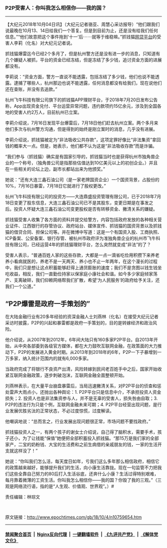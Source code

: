 ### P2P受害人：你叫我怎么相信你——我的国？
------------------------

<p>【大纪元2018年10月04日讯】（大纪元记者骆亚、周慧心采访报导）“他们跟我们说最晚在10月13、14日给我们一个答复。但是到目前为止，还是没有给我们任何信息。”“他们故意把这个事件拖到‘十一’后⋯⋯就等于维稳嘛。”抓钱猫<a href="http://www.epochtimes.com/gb/tag/%E7%BD%91%E8%B4%B7%E5%B9%B3%E5%8F%B0.html">网贷平台</a>的受害人李莉（化名）对大纪元记者说。</p>
<p class="p1"><span class="s1">抓钱猫爆雷迄今已经2个多月了，但是杭州警方还是没有进一步的消息，只知道有几个嫌疑人被抓，平台的资金已经冻结，但是冻结了多少钱，追讨资金方面的进展都没有。</span></p>
<p class="p1"><span class="s1">李莉说：“资金方面，警方一直说不能透露，包括冻结了多少钱，他们也说不能透露。逮捕了哪些人，杭州那边也说不能透露，任何消息都没有给我们，现在说他们还在查账，并没有去追款。”</span></p>
<p class="p1"><span class="s1">杭州飞牛科技有限公司旗下的抓钱猫APP理财平台，于2018年7月20日发布公告称，App出现资金兑付、平台运营异常问题，违约款项约15亿余元，涉及到全国各地的受害人约2万人，目前杭州已立案。</span></p>
<p class="p1"><span class="s1">李莉介绍说，7月16日发现平台爆雷后，7月18日他们赶去杭州立案。</span><span class="s1">两个多月来他们多次与杭州警方沟通，但是得到的始终是刚立案时的消息，几乎没有进展。</span></p>
<p class="p1"><span class="s1">李莉介绍说，抓钱猫被定为“非法吸收公共存款”，这项定罪好像比“非法集资”拿回钱的概率大一点。但是，她表示，他们都不认为这是“非法吸收存款”而是诈骗。</span></p>
<p class="p1"><span class="s1">“我们参与（抓钱猫）确实是有国家引导的，抓钱猫当时也是获得杭州市独角兽企业的一个称号，（独角兽公司是指那些估值达到10亿美元以上的初创企业。）并且在一些相关的论坛上边，副市长都站出来为他颁奖。”</span></p>
<p class="p1"><span class="s1">她说：“还有大连三鑫石油公司（是一家老牌国资企业）一个国资背景，占股份的10%，7月16日暴雷，7月18日它就进行了股权更改。”</span></p>
<p class="p1"><span class="s1">杭州飞牛科技有限公司的投资方——大连鼎盛投资管理有限公司，已于2018年7月18日变更了股东信息，大连三鑫石油公司已不是其股东，变更日期是在事发之后。投资人怀疑大连三鑫石油公司变更股权是否有转移资金、撇清关系的嫌疑。</span></p>
<p class="p1"><span class="s1">抓钱猫受害人收集了各方面的资料并提交给警方，内容包括政府发放的各种相关营业证件、江西银行的存管协议、政府站台、媒体宣传、抓钱猫的国资背景以及抓钱猫的借贷合同、担保公司等。</span>并在微博中写道：这是一个有国资入股、工商执照、ICP备案、公安备案、银行存管、被杭州市政府评为准独角兽企业的杭州市飞牛科技有限公司，已经运营4年的抓钱猫理财平台，怎么突然就变成“非法”的了？</p>
<p class="p1"><span class="s1">受害人表示，“普通百姓人家的这些存款，大都是一点一滴省吃俭用积攒下来养老养小看病就医的，养老不是一天两天、养小也不止一年两年，在这个漫长的过程中，我们只是想让这点积蓄能够赶得上通货膨胀的速度；我们不是贪图以钱生钱坐吃收益，相反，我们一直勤俭持家以保家庭小康社会和谐。如今多少家庭倾家荡产、支离破碎，我们仰赖网络帮我们扩散，希望‘为人民服务’的政府给予关注，还我们一个公道。”</span></p>
<h2 class="p1">“P2P爆雷是政府一手策划的”</h4>
<p class="p1">在大陆金融行业有20多年经验的资深金融人士刘燕林（化名）在接受大纪元记者采访时披露，P2P的兴起和暴雷都是政府一手策划的，目的是转嫁经济和政治风险。</p>
<p class="p1">他介绍说，从2007年到2012年，6年间大陆只有160多家P2P平台。自2013年开始，从中央各部委到各级官方媒体，都在大力鼓吹互联网金融，在政策面的大力推动下，P2P的发展进入黄金时期。从2013年到2018年的6年，P2P一下子暴增到一万多家，纳入统计范围内的就有6,000多家。</p>
<p class="p1">当政府完成了将银行不良资产出清，风险转嫁到民间老百姓手中之后，国家开始收紧互联网金融政策，逐步刺破泡沫，互联网金融全面整顿开始。</p>
<p>刘燕林表示，在大量平台崩盘暴雷后，当局迅速撇清关系，对P2P平台的侦查和惩处雷声大雨点小，还抛出各种舆论：1. P2P平台只是信息中介，不承担投资人资金损失；2. 投资人也是非法集资参与人，并不是无辜的受害人，损失咎由自取；3. P2P的违法行为只是个例，互联网金融未来可期；4. P2P平台经营出现问题，是行业发展优胜劣汰的正常状态，不必过度惊慌，过度解读。</p>
<p>他嘲讽地说：“总而言之，行业发展出现问题很正常，市场问题不要找政府。”</p>
<p class="p1"><span class="s1">抓钱猫投资人之一，有两个孩子的谢女士介绍说，自己得了脑积水，需要手术，孩子还小，为了让钱能“保值”她便把全部积蓄投入抓钱猫。“那15万是我们家的全部家产，二宝的奶粉钱、大宝的生活费和之前生病借的亲戚朋友的钱，一家的生活开支就这样没了！”</span></p>
<p class="p2"><span class="s1">她说：“你叫我们怎么活，每天度日如年，亏我们这么多年那么相信政府，相信它的政策越来越好，能够提升我们的生活，向小康生活靠拢。现在一句监管不力把我们这些全靠自己努力的80后打入生活谷底，还奔什么小康？生活过得特别艰难，每月靠着微薄的工资生活。你叫我怎么相信你——我的国？你毁了我的三观。”（三观是网络流行语，指的是“人生观、价值观、世界观”。）#</span></p>
<p class="p2">责任编辑：林琮文</p>
<p>&nbsp;</p>

原文链接：http://www.epochtimes.com/gb/18/10/4/n10759654.htm


------------------------
#### [禁闻聚合首页](https://github.com/gfw-breaker/banned-news/blob/master/README.md) &nbsp;|&nbsp; [Nginx反向代理](https://github.com/gfw-breaker/open-proxy/blob/master/README.md) &nbsp;|&nbsp; [一键翻墙软件](https://github.com/gfw-breaker/nogfw/blob/master/README.md) &nbsp;|&nbsp; [《九评共产党》](https://github.com/gfw-breaker/9ping.md/blob/master/README.md#九评之一评共产党是什么) &nbsp;|&nbsp; [《解体党文化》](https://github.com/gfw-breaker/jtdwh.md/blob/master/README.md#绪论)